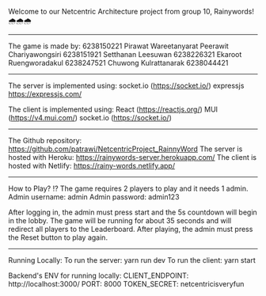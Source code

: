 Welcome to our Netcentric Architecture project from group 10, Rainywords! 🌧🌧🌧
_____________________________________________________________________________________________
The game is made by: 
6238150221 Pirawat Wareetanyarat
Peerawit Chariyawongsiri 6238151921
Setthanan Leesuwan 6238226321
Ekaroot Ruengworadakul 6238247521
Chuwong Kulrattanarak 6238044421
_____________________________________________________________________________________________
The server is implemented using: 
socket.io (https://socket.io/)
expressjs https://expressjs.com/

The client is implemented using:
React (https://reactjs.org/)
MUI (https://v4.mui.com/)
socket.io (https://socket.io/)
_____________________________________________________________________________________________
The Github repository: https://github.com/patrawi/NetcentricProject_RainnyWord
The server is hosted with Heroku: https://rainywords-server.herokuapp.com/
The client is hosted with Netlify: https://rainy-words.netlify.app/
_____________________________________________________________________________________________
How to Play? ⁉
The game requires 2 players to play and it needs 1 admin.
Admin username: admin
Admin password: admin123

After logging in, the admin must press start and the 5s countdown will begin in the lobby.
The game will be running for about 35 seconds and will redirect all players to the Leaderboard.
After playing, the admin must press the Reset button to play again.
_____________________________________________________________________________________________
Running Locally:
To run the server: yarn run dev
To run the client: yarn start

Backend's ENV for running locally: 
CLIENT_ENDPOINT: http://localhost:3000/
PORT: 8000
TOKEN_SECRET: netcentricisveryfun
